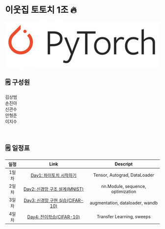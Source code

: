 # 이웃집 토토치 1조 🔥

![pytorch](day_1/img/torch.jpg)

## 🗒️ 구성원

김상범  
손진아  
신관수  
안형준  
이지수  

<br>

## 🗒️ 일정표
| 일정         | Link            | Descript                     |
| :---------:   |  :-------------------:        |  :---------: |
| 1일차        | [Day1: 파이토치 시작하기](https://github.com/AIFFEL-GN-2nd/TotochTeam1/blob/main/day_1/day1_%EC%8B%A4%EC%8A%B5.ipynb) | Tensor, Autograd, DataLoader  |
| 2일차        | [Day2: 신경망 구조 설계(MNIST)]() |  nn.Module, sequence, optimization |
| 3일차        | [Day3: 신경망 구현 실습(CIFAR-10)]() |  augmentation, dataloader, wandb |
| 4일차        | [Day4: 전이학습(CIFAR-10)]() | Transfer Learning, sweeps  |

<br>